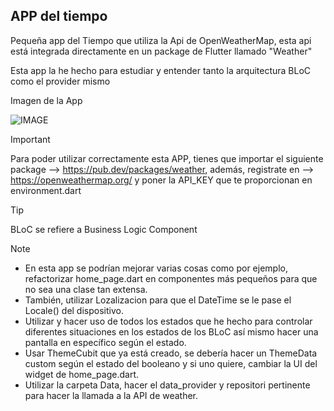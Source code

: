 ## APP del tiempo
<p>Pequeña app del Tiempo que utiliza la Api de OpenWeatherMap, esta api está integrada directamente en un package de Flutter llamado "Weather"</p>
<p>Esta app la he hecho para estudiar y entender tanto la arquitectura BLoC como el provider mismo</p>

<p>Imagen de la App</p>

![IMAGE](https://i.imgur.com/c7FgNV2.png)

>[!IMPORTANT]
> Para poder utilizar correctamente esta APP, tienes que importar el siguiente package --> https://pub.dev/packages/weather, además, registrate en --> https://openweathermap.org/ y poner la API_KEY que te proporcionan en environment.dart

>[!TIP]
>BLoC se refiere a Business Logic Component

>[!NOTE]
> - En esta app se podrían mejorar varias cosas como por ejemplo, refactorizar home_page.dart en componentes más pequeños para que no sea una clase tan extensa.</br>
> - También, utilizar Lozalizacion para que el DateTime se le pase el Locale() del dispositivo.</br>
> - Utilizar y hacer uso de todos los estados que he hecho para controlar diferentes situaciones en los estados de los BLoC así mismo hacer una pantalla en específico según el estado.</br>
> - Usar ThemeCubit que ya está creado, se debería hacer un ThemeData custom según el estado del booleano y si uno quiere, cambiar la UI del widget de home_page.dart.</br>
> - Utilizar la carpeta Data, hacer el data_provider y repositori pertinente para hacer la llamada a la API de weather.
